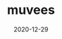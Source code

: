---
title: muvees
projectLink: https://muvees.sznm.dev
repoLink: 
description: Just another movie DB app
date: "2020-12-29"
icon: "/app_icons/popcorn.png"
featured:
sznmApps: true
appStoreLink:
playStoreLink:
stacks:
  - nextjs
  - chakra-ui
---